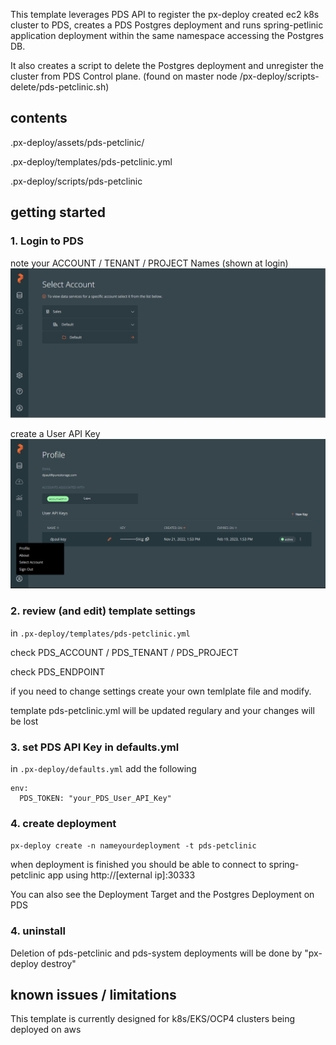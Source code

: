 This template leverages PDS API to register the px-deploy created ec2 k8s cluster to PDS, creates a PDS Postgres deployment and runs spring-petlinic application deployment within the same namespace accessing the Postgres DB.

It also creates a script to delete the Postgres deployment and unregister the cluster from PDS Control plane. (found on master node /px-deploy/scripts-delete/pds-petclinic.sh) 

## contents
.px-deploy/assets/pds-petclinic/

.px-deploy/templates/pds-petclinic.yml

.px-deploy/scripts/pds-petclinic

## getting started
### 1.  Login to PDS 

note your ACCOUNT / TENANT / PROJECT Names (shown at login)
 ![image](./pds_project.png)

create a User API Key
![image](./pds_access_key.png)


### 2. review (and edit) template settings
in `.px-deploy/templates/pds-petclinic.yml`

check PDS_ACCOUNT / PDS_TENANT / PDS_PROJECT

check PDS_ENDPOINT 

if you need to change settings create your own temlplate file and modify. 

template pds-petclinic.yml will be updated regulary and your changes will be lost

### 3. set PDS API Key in defaults.yml
in `.px-deploy/defaults.yml` add the following

```
env:
  PDS_TOKEN: "your_PDS_User_API_Key"
```

### 4. create deployment
`px-deploy create -n nameyourdeployment -t pds-petclinic`

when deployment is finished you should be able to connect to spring-petclinic app using 
http://[external ip]:30333

You can also see the Deployment Target and the Postgres Deployment on PDS

### 4. uninstall

Deletion of pds-petclinic and pds-system deployments will be done by "px-deploy destroy"

## known issues / limitations
This template is currently designed for k8s/EKS/OCP4 clusters being deployed on aws


